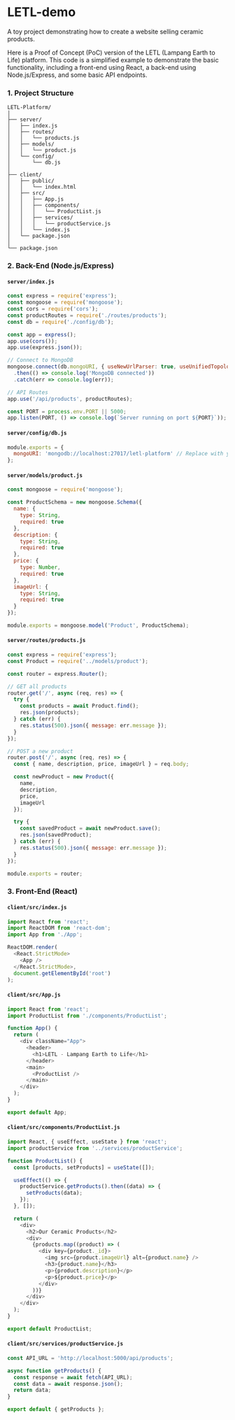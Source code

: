 # LETL-demo
A toy project demonstrating how to create a website selling ceramic products.

Here is a Proof of Concept (PoC) version of the LETL (Lampang Earth to Life) platform. This code is a simplified example to demonstrate the basic functionality, including a front-end using React, a back-end using Node.js/Express, and some basic API endpoints.

### 1. Project Structure
```
LETL-Platform/
│
├── server/
│   ├── index.js
│   ├── routes/
│   │   └── products.js
│   ├── models/
│   │   └── product.js
│   └── config/
│       └── db.js
│
├── client/
│   ├── public/
│   │   └── index.html
│   ├── src/
│   │   ├── App.js
│   │   ├── components/
│   │   │   └── ProductList.js
│   │   ├── services/
│   │   │   └── productService.js
│   │   └── index.js
│   └── package.json
│
└── package.json
```

### 2. Back-End (Node.js/Express)

#### `server/index.js`
```javascript
const express = require('express');
const mongoose = require('mongoose');
const cors = require('cors');
const productRoutes = require('./routes/products');
const db = require('./config/db');

const app = express();
app.use(cors());
app.use(express.json());

// Connect to MongoDB
mongoose.connect(db.mongoURI, { useNewUrlParser: true, useUnifiedTopology: true })
  .then(() => console.log('MongoDB connected'))
  .catch(err => console.log(err));

// API Routes
app.use('/api/products', productRoutes);

const PORT = process.env.PORT || 5000;
app.listen(PORT, () => console.log(`Server running on port ${PORT}`));
```

#### `server/config/db.js`
```javascript
module.exports = {
  mongoURI: 'mongodb://localhost:27017/letl-platform' // Replace with your MongoDB URI
};
```

#### `server/models/product.js`
```javascript
const mongoose = require('mongoose');

const ProductSchema = new mongoose.Schema({
  name: {
    type: String,
    required: true
  },
  description: {
    type: String,
    required: true
  },
  price: {
    type: Number,
    required: true
  },
  imageUrl: {
    type: String,
    required: true
  }
});

module.exports = mongoose.model('Product', ProductSchema);
```

#### `server/routes/products.js`
```javascript
const express = require('express');
const Product = require('../models/product');

const router = express.Router();

// GET all products
router.get('/', async (req, res) => {
  try {
    const products = await Product.find();
    res.json(products);
  } catch (err) {
    res.status(500).json({ message: err.message });
  }
});

// POST a new product
router.post('/', async (req, res) => {
  const { name, description, price, imageUrl } = req.body;

  const newProduct = new Product({
    name,
    description,
    price,
    imageUrl
  });

  try {
    const savedProduct = await newProduct.save();
    res.json(savedProduct);
  } catch (err) {
    res.status(500).json({ message: err.message });
  }
});

module.exports = router;
```

### 3. Front-End (React)

#### `client/src/index.js`
```javascript
import React from 'react';
import ReactDOM from 'react-dom';
import App from './App';

ReactDOM.render(
  <React.StrictMode>
    <App />
  </React.StrictMode>,
  document.getElementById('root')
);
```

#### `client/src/App.js`
```javascript
import React from 'react';
import ProductList from './components/ProductList';

function App() {
  return (
    <div className="App">
      <header>
        <h1>LETL - Lampang Earth to Life</h1>
      </header>
      <main>
        <ProductList />
      </main>
    </div>
  );
}

export default App;
```

#### `client/src/components/ProductList.js`
```javascript
import React, { useEffect, useState } from 'react';
import productService from '../services/productService';

function ProductList() {
  const [products, setProducts] = useState([]);

  useEffect(() => {
    productService.getProducts().then((data) => {
      setProducts(data);
    });
  }, []);

  return (
    <div>
      <h2>Our Ceramic Products</h2>
      <div>
        {products.map((product) => (
          <div key={product._id}>
            <img src={product.imageUrl} alt={product.name} />
            <h3>{product.name}</h3>
            <p>{product.description}</p>
            <p>${product.price}</p>
          </div>
        ))}
      </div>
    </div>
  );
}

export default ProductList;
```

#### `client/src/services/productService.js`
```javascript
const API_URL = 'http://localhost:5000/api/products';

async function getProducts() {
  const response = await fetch(API_URL);
  const data = await response.json();
  return data;
}

export default { getProducts };
